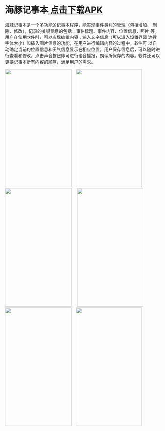 # 海豚记事本<a href="http://123.57.21.210:1023/s/zwLkTxHMRw8FjES/download/%E8%AE%B0%E4%BA%8B%E6%9C%AC.apk"> 点击下载APK</a>
海豚记事本是一个多功能的记事本程序，能实现事件类别的管理（包括增加、 删除、修改），记录的关键信息的包括：事件标题、事件内容、位置信息、照片 等。用户在使用软件时，可以实现编辑内容：输入文字信息（可以进入设置界面 选择字体大小）和插入图片信息的功能，在用户进行编辑内容的过程中，软件可 以自动确定当前的位置信息和天气信息显示在相应位置。用户保存信息后，可以随时进行查看和修改，点击声音按钮即可进行语音播报，朗读所保存的内容。软件还可以更换记事本所有内容的顺序，满足用户的需求。

<img width="216" height="384" src="http://123.57.21.210:1023/s/pHiAJDjMoZDjCg5/preview"/>&emsp;<img width="216" height="384" src="http://123.57.21.210:1023/s/dGPCKk57ZcEp5A9/preview"/>&emsp;<img width="216" height="384" src="http://123.57.21.210:1023/s/aHcybFeP6FcmxTq/preview"/>&emsp;
<img width="216" height="384" src="http://123.57.21.210:1023/s/ALKRRD5HbKzDoFP/preview"/>&emsp;<img width="216" height="384" src="http://123.57.21.210:1023/s/ezGBwRkfgbwdmwP/preview"/>&emsp;<img width="216" height="384" src="http://123.57.21.210:1023/s/keTSqzEHSeEByPQ/preview"/>&emsp;
